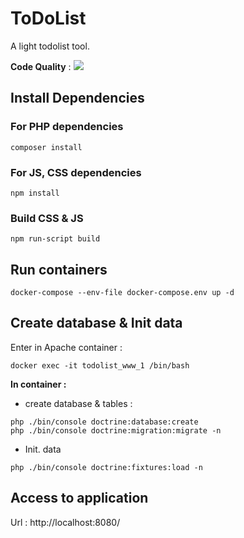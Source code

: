 # ToDoList

A light todolist tool.

**Code Quality** : <a href="https://codeclimate.com/github/sjaulin/todolist/maintainability"><img src="https://api.codeclimate.com/v1/badges/ea251523a1de60917c97/maintainability" /></a>

## Install Dependencies

### For PHP dependencies
```
composer install
```

### For JS, CSS dependencies
```
npm install
```

### Build CSS & JS
```
npm run-script build
```

## Run containers

```
docker-compose --env-file docker-compose.env up -d
```

## Create database & Init data

Enter in Apache container :

```
docker exec -it todolist_www_1 /bin/bash
```

**In container :**

- create database & tables :

```
php ./bin/console doctrine:database:create
php ./bin/console doctrine:migration:migrate -n
```

- Init. data 
```
php ./bin/console doctrine:fixtures:load -n
```

## Access to application

Url : http://localhost:8080/

